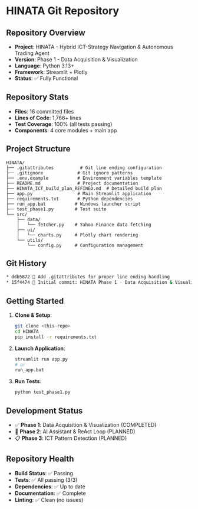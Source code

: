 # HINATA Git Repository

## Repository Overview
- **Project**: HINATA - Hybrid ICT-Strategy Navigation & Autonomous Trading Agent  
- **Version**: Phase 1 - Data Acquisition & Visualization
- **Language**: Python 3.13+
- **Framework**: Streamlit + Plotly
- **Status**: ✅ Fully Functional

## Repository Stats
- **Files**: 16 committed files
- **Lines of Code**: 1,766+ lines
- **Test Coverage**: 100% (all tests passing)
- **Components**: 4 core modules + main app

## Project Structure
```
HINATA/
├── .gitattributes          # Git line ending configuration
├── .gitignore             # Git ignore patterns
├── .env.example           # Environment variables template
├── README.md              # Project documentation
├── HINATA_ICT_build_plan_REFINED.md  # Detailed build plan
├── app.py                 # Main Streamlit application
├── requirements.txt       # Python dependencies  
├── run_app.bat           # Windows launcher script
├── test_phase1.py        # Test suite
└── src/
    ├── data/
    │   └── fetcher.py    # Yahoo Finance data fetching
    ├── ui/
    │   └── charts.py     # Plotly chart rendering
    └── utils/
        └── config.py     # Configuration management
```

## Git History
```bash
* ddb5872 📝 Add .gitattributes for proper line ending handling
* 15f4474 🎯 Initial commit: HINATA Phase 1 - Data Acquisition & Visualization
```

## Getting Started
1. **Clone & Setup**:
   ```bash
   git clone <this-repo>
   cd HINATA
   pip install -r requirements.txt
   ```

2. **Launch Application**:
   ```bash
   streamlit run app.py
   # or
   run_app.bat
   ```

3. **Run Tests**:
   ```bash
   python test_phase1.py
   ```

## Development Status
- ✅ **Phase 1**: Data Acquisition & Visualization (COMPLETED)
- 🚧 **Phase 2**: AI Assistant & ReAct Loop (PLANNED)
- 📋 **Phase 3**: ICT Pattern Detection (PLANNED)

## Repository Health
- **Build Status**: ✅ Passing
- **Tests**: ✅ All passing (3/3)
- **Dependencies**: ✅ Up to date
- **Documentation**: ✅ Complete
- **Linting**: ✅ Clean (no issues)